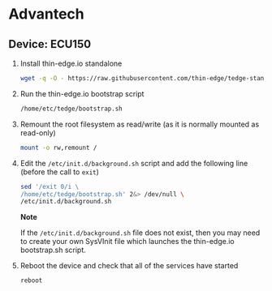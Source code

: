# Advantech

## Device: ECU150

1. Install thin-edge.io standalone

    ```sh
    wget -q -O - https://raw.githubusercontent.com/thin-edge/tedge-standalone/main/install.sh | sh -s -- --install-path /home/etc
    ```

2. Run the thin-edge.io bootstrap script

    ```sh
    /home/etc/tedge/bootstrap.sh
    ```

3. Remount the root filesystem as read/write (as it is normally mounted as read-only)

    ```sh
    mount -o rw,remount /
    ```

4. Edit the `/etc/init.d/background.sh` script and add the following line (before the call to `exit`)

    ```sh
    sed '/exit 0/i \
    /home/etc/tedge/bootstrap.sh' 2&> /dev/null \
    /etc/init.d/background.sh
    ```

    **Note**
    
    If the `/etc/init.d/background.sh` file does not exist, then you may need to create your own SysVInit file which launches the thin-edge.io bootstrap.sh script.

5. Reboot the device and check that all of the services have started

    ```sh
    reboot
    ```
